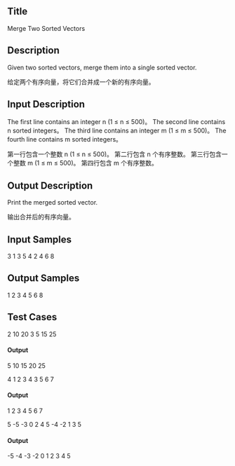 ## Title
Merge Two Sorted Vectors 

## Description
Given two sorted vectors, merge them into a single sorted vector.

给定两个有序向量，将它们合并成一个新的有序向量。

## Input Description
The first line contains an integer n (1 ≤ n ≤ 500)。
The second line contains n sorted integers。
The third line contains an integer m (1 ≤ m ≤ 500)。
The fourth line contains m sorted integers。

第一行包含一个整数 n (1 ≤ n ≤ 500)。
第二行包含 n 个有序整数。
第三行包含一个整数 m (1 ≤ m ≤ 500)。
第四行包含 m 个有序整数。

## Output Description
Print the merged sorted vector.

输出合并后的有序向量。



## Input Samples
3
1 3 5
4
2 4 6 8


## Output Samples
1 2 3 4 5 6 8


## Test Cases


2
10 20
3
5 15 25
#### Output
5 10 15 20 25


4
1 2 3 4
3
5 6 7
#### Output
1 2 3 4 5 6 7



5
-5 -3 0 2 4
5
-4 -2 1 3 5
#### Output
-5 -4 -3 -2 0 1 2 3 4 5
